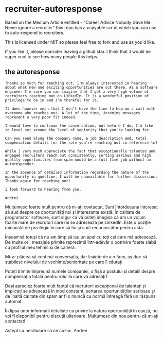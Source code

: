 # recruiter-autoresponse
Based on the Medium Article entitled - "Career Advice Nobody Gave Me: Never ignore a recruiter" this repo has a copyable script which you can use to auto-respond to recruiters.

This is licensed under MIT so please feel free to fork and use as you'd like. 

If you like it, please consider leaving a github star.  I think that it would be super cool to see how many people this helps.

## the autoresponse

```
Thanks so much for reaching out. I'm always interested in hearing about what new and exciting opportunities are out there. As a software engineer I'm sure you can imagine that I get a very high volume of recruiters reaching out on LinkedIn. It is a wonderful position of privilege to be in and I'm thankful for it.

It does however mean that I don't have the time to hop on a call with everyone who reaches out. A lot of the time, incoming messages represent a very poor fit indeed.

I would love to continue the conversation, but before I do, I'd like to level set around the level of seniority that you're looking for. 

Can you send along the company name, a job description and, total compensation details for the role you're reaching out in reference to? 

While I very much appreciate the fact that exceptionally talented and engaged recruiters reach out consistently, sorting serious and high quality opportunities from spam would be a full time job without an autoresponder.

In the absence of detailed information regarding the nature of the opportunity in question, I will be unavailable for further discussion.
Thanks again for reaching out!
 
I look forward to hearing from you.

Andrei
```

Mulțumesc foarte mult pentru că m-ați contactat. Sunt întotdeauna interesat să aud despre ce oportunități noi și interesante există. În calitate de programator software, sunt sigur că vă puteți imagina că am un volum foarte mare de recrutori care mi se adresează pe LinkedIn. Este o poziție minunată de privilegiu în care să fiu și sunt recunoscător pentru asta.

Înseamnă totuși că nu am timp să iau un apel cu toți cei care mă adresează. De multe ori, mesajele primite reprezintă într-adevăr o potrivire foarte slabă cu profilul meu tehnic și de carieră.

Mi-ar plăcea să continui conversația, dar înainte de a o face, aș dori să stabilesc nivelului de vechime/senioritate pe care îl căutați.

Puteți trimite împreună numele companiei, o fișă a postului și detalii despre compensația totală pentru rolul la care vă adresați?

Deși apreciez foarte mult faptul că recrutorii excepțional de talentați și implicați se adresează în mod constant, sortarea oportunităților serioase și de înaltă calitate din spam ar fi o muncă cu normă întreagă fără un răspuns automat.

În lipsa unor informații detaliate cu privire la natura oportunității în cauză, nu voi fi disponibil pentru discuții ulterioare.
Mulțumesc din nou pentru că m-ați contactat!
 
Aștept cu nerăbdare să ne auzim.
Andrei
